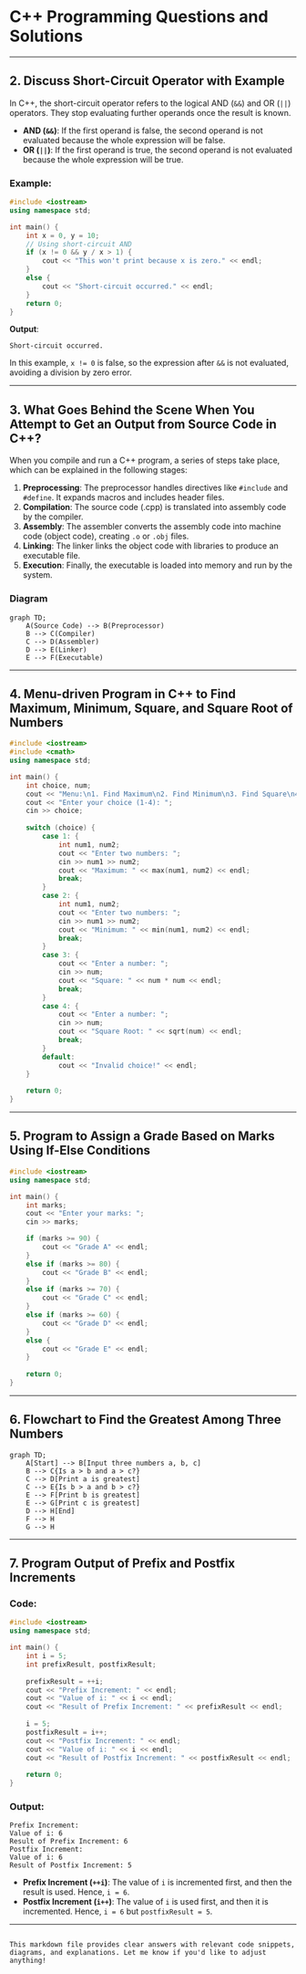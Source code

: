 
# C++ Programming Questions and Solutions

---

## 2. Discuss Short-Circuit Operator with Example

In C++, the short-circuit operator refers to the logical AND (`&&`) and OR (`||`) operators. They stop evaluating further operands once the result is known.

- **AND (`&&`)**: If the first operand is false, the second operand is not evaluated because the whole expression will be false.
- **OR (`||`)**: If the first operand is true, the second operand is not evaluated because the whole expression will be true.

### Example:
```cpp
#include <iostream>
using namespace std;

int main() {
    int x = 0, y = 10;
    // Using short-circuit AND
    if (x != 0 && y / x > 1) {
        cout << "This won't print because x is zero." << endl;
    }
    else {
        cout << "Short-circuit occurred." << endl;
    }
    return 0;
}
```
**Output**: 
```
Short-circuit occurred.
```
In this example, `x != 0` is false, so the expression after `&&` is not evaluated, avoiding a division by zero error.

---

## 3. What Goes Behind the Scene When You Attempt to Get an Output from Source Code in C++?

When you compile and run a C++ program, a series of steps take place, which can be explained in the following stages:

1. **Preprocessing**: The preprocessor handles directives like `#include` and `#define`. It expands macros and includes header files.
2. **Compilation**: The source code (.cpp) is translated into assembly code by the compiler.
3. **Assembly**: The assembler converts the assembly code into machine code (object code), creating `.o` or `.obj` files.
4. **Linking**: The linker links the object code with libraries to produce an executable file.
5. **Execution**: Finally, the executable is loaded into memory and run by the system.

### Diagram

```mermaid
graph TD;
    A(Source Code) --> B(Preprocessor)
    B --> C(Compiler)
    C --> D(Assembler)
    D --> E(Linker)
    E --> F(Executable)
```

---

## 4. Menu-driven Program in C++ to Find Maximum, Minimum, Square, and Square Root of Numbers

```cpp
#include <iostream>
#include <cmath>
using namespace std;

int main() {
    int choice, num;
    cout << "Menu:\n1. Find Maximum\n2. Find Minimum\n3. Find Square\n4. Find Square Root\n";
    cout << "Enter your choice (1-4): ";
    cin >> choice;
    
    switch (choice) {
        case 1: {
            int num1, num2;
            cout << "Enter two numbers: ";
            cin >> num1 >> num2;
            cout << "Maximum: " << max(num1, num2) << endl;
            break;
        }
        case 2: {
            int num1, num2;
            cout << "Enter two numbers: ";
            cin >> num1 >> num2;
            cout << "Minimum: " << min(num1, num2) << endl;
            break;
        }
        case 3: {
            cout << "Enter a number: ";
            cin >> num;
            cout << "Square: " << num * num << endl;
            break;
        }
        case 4: {
            cout << "Enter a number: ";
            cin >> num;
            cout << "Square Root: " << sqrt(num) << endl;
            break;
        }
        default:
            cout << "Invalid choice!" << endl;
    }
    
    return 0;
}
```

---

## 5. Program to Assign a Grade Based on Marks Using If-Else Conditions

```cpp
#include <iostream>
using namespace std;

int main() {
    int marks;
    cout << "Enter your marks: ";
    cin >> marks;

    if (marks >= 90) {
        cout << "Grade A" << endl;
    } 
    else if (marks >= 80) {
        cout << "Grade B" << endl;
    } 
    else if (marks >= 70) {
        cout << "Grade C" << endl;
    } 
    else if (marks >= 60) {
        cout << "Grade D" << endl;
    } 
    else {
        cout << "Grade E" << endl;
    }
    
    return 0;
}
```

---

## 6. Flowchart to Find the Greatest Among Three Numbers

```mermaid
graph TD;
    A[Start] --> B[Input three numbers a, b, c]
    B --> C{Is a > b and a > c?}
    C --> D[Print a is greatest]
    C --> E{Is b > a and b > c?}
    E --> F[Print b is greatest]
    E --> G[Print c is greatest]
    D --> H[End]
    F --> H
    G --> H
```

---

## 7. Program Output of Prefix and Postfix Increments

### Code:
```cpp
#include <iostream>
using namespace std;

int main() {
    int i = 5;
    int prefixResult, postfixResult;
    
    prefixResult = ++i; 
    cout << "Prefix Increment: " << endl;
    cout << "Value of i: " << i << endl; 
    cout << "Result of Prefix Increment: " << prefixResult << endl;
    
    i = 5;
    postfixResult = i++; 
    cout << "Postfix Increment: " << endl;
    cout << "Value of i: " << i << endl; 
    cout << "Result of Postfix Increment: " << postfixResult << endl;
    
    return 0;
}
```

### Output:
```
Prefix Increment: 
Value of i: 6
Result of Prefix Increment: 6
Postfix Increment: 
Value of i: 6
Result of Postfix Increment: 5
```

- **Prefix Increment (`++i`)**: The value of `i` is incremented first, and then the result is used. Hence, `i = 6`.
- **Postfix Increment (`i++`)**: The value of `i` is used first, and then it is incremented. Hence, `i = 6` but `postfixResult = 5`.

---
```

This markdown file provides clear answers with relevant code snippets, diagrams, and explanations. Let me know if you'd like to adjust anything!